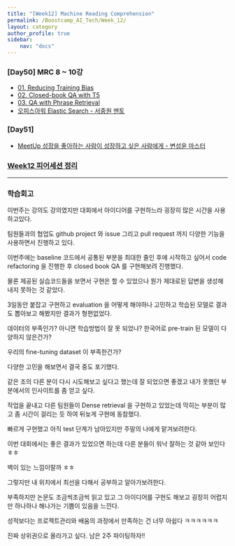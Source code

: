 ```yaml
---
title: "[Week12] Machine Reading Comprehension"
permalink: /Boostcamp_AI_Tech/Week_12/
layout: category
author_profile: true
sidebar:
    nav: "docs"
---
```


### [Day50] MRC 8 ~ 10강

- [01. Reducing Training Bias]({{site.url}}/boostcamp_ai_tech/week_12/01.-Reducing-Training-Bias/)
- [02. Closed-book QA with T5]({{site.url}}/boostcamp_ai_tech/week_12/02.-Clased-book-QA-with-T5/)
- [03. QA with Phrase Retrieval]({{site.url}}/boostcamp_ai_tech/week_12/03.-QA-with-Phrase-Retrieval/)
- [오피스아워 Elastic Search - 서중원 멘토]({{site.url}}/boostcamp_ai_tech/week_12/OfficeHour-Elastic-Search/)

### [Day51] 

- [MeetUp 성장을 좋아하는 사람이 성장하고 싶은 사람에게 - 변성윤 마스터]({{site.url}}/boostcamp_ai_tech/week_12/MeetUP-ByunSungYoon/)

### [Week12 피어세션 정리](https://github.com/sangmandu/SangSangPlus/tree/main/Meet-up%20log/Week%204)

---
### 학습회고

이번주는 강의도 강의였지만 대회에서 아이디어를 구현하느라 굉장히 많은 시간을 사용하고있다.

팀원들과의 협업도 github project 와 issue 그리고 pull request 까지 다양한 기능을 사용하면서
진행하고 있다.

이번주에는 baseline 코드에서 공통된 부분을 최대한 줄인 후에 시작하고 싶어서 code refactoring 을 진행한 후
closed book QA 를 구현해보려 진행했다.

물론 제공된 실습코드들을 보면서 구현은 할 수 있었으나 뭔가 제대로된 답변을 생성해내지 못하는 것 같았다.

3일동안 붙잡고 구현하고 evaluation 을 어떻게 해야하나 고민하고 학습된 모델로 결과도 뽑아보고 해봤지만
결과가 형편없었다.

데이터의 부족인가? 아니면 학습방법이 잘 못 되었나? 한국어로 pre-train 된 모델이 다양하지 않은건가?

우리의 fine-tuning dataset 이 부족한건가?  

다양한 고민을 해보면서 결국 중도 포기했다.

같은 조의 다른 분이 다시 시도해보고 싶다고 했는데 잘 되었으면 좋겠고 내가 못했던 부분에서의 인사이트를 좀 얻고
싶다.

작업을 끝내고 다른 팀원들이 Dense retrieval 을 구현하고 있었는데 막히는 부분이 많고 좀 시간이 걸리는 듯 하여
뒤늦게 구현에 동참했다.

빠르게 구현했고 아직 test 단계가 남아있지만 주말의 나에게 맡겨보려한다.

이번 대회에서는 좋은 결과가 있었으면 하는데 다른 분들이 워낙 잘하는 것 같아 보인다 ㅎㅎ

벽이 있는 느낌이랄까 ㅎㅎ

그렇지만 내 위치에서 최선을 다해서 공부하고 알아가보려한다.

부족하지만 논문도 조금씩조금씩 읽고 있고 그 아이디어를 구현도 해보고 굉장히 어렵지만 하나하나 해나가는 기쁨이
있음을 느낀다.

성적보다는 프로젝트관리와 배움의 과정에서 만족하는 건 너무 아쉽다 ㅋㅋㅋㅋㅋㅋ

진짜 상위권으로 올라가고 싶다. 남은 2주 파이팅하자!!
